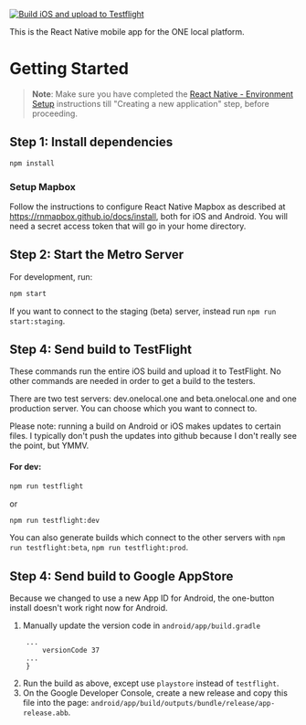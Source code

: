 [![Build iOS and upload to Testflight](https://github.com/onelocalorg/ONE-mobile/actions/workflows/dev-build-upload-ios.yaml/badge.svg?branch=dev)](https://github.com/onelocalorg/ONE-mobile/actions/workflows/dev-build-upload-ios.yaml)

This is the React Native mobile app for the ONE local platform.

# Getting Started

> **Note**: Make sure you have completed the [React Native - Environment Setup](https://reactnative.dev/docs/environment-setup?guide=native) instructions till "Creating a new application" step, before proceeding.

## Step 1: Install dependencies

```bash
npm install
```

### Setup Mapbox

Follow the instructions to configure React Native Mapbox as described at
https://rnmapbox.github.io/docs/install, both for iOS and Android. You will
need a secret access token that will go in your home directory.

## Step 2: Start the Metro Server

For development, run:

```bash
npm start
```

If you want to connect to the staging (beta) server, instead run `npm run start:staging`.

## Step 4: Send build to TestFlight

These commands run the entire iOS build and upload it to TestFlight. No other commands
are needed in order to get a build to the testers.

There are two test servers: dev.onelocal.one and beta.onelocal.one and one production
server. You can choose which you want to connect to.

Please note: running a build on Android or iOS makes updates to certain files. I typically
don't push the updates into github because I don't really see the point, but YMMV.

#### For dev:

```bash
npm run testflight
```

or

```bash
npm run testflight:dev
```

You can also generate builds which connect to the other servers with `npm run testflight:beta`,
`npm run testflight:prod`.

## Step 4: Send build to Google AppStore

Because we changed to use a new App ID for Android, the one-button install doesn't work right
now for Android.

1. Manually update the version code in `android/app/build.gradle`

```defaultConfig {
    ...
        versionCode 37
    ...
    }
```

2. Run the build as above, except use `playstore` instead of `testflight`.
3. On the Google Developer Console, create a new release and copy this file into the page:
   `android/app/build/outputs/bundle/release/app-release.abb`.
